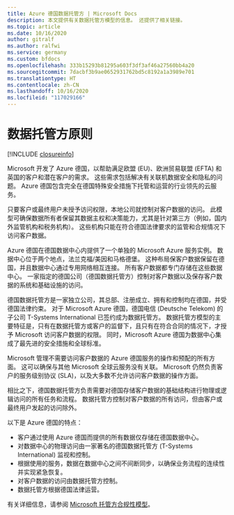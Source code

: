 ```yaml
---
title: Azure 德国数据托管方 | Microsoft Docs
description: 本文提供有关数据托管方模型的信息。 还提供了相关链接。
ms.topic: article
ms.date: 10/16/2020
author: gitralf
ms.author: ralfwi
ms.service: germany
ms.custom: bfdocs
ms.openlocfilehash: 333b15293b81295a603f3df3af46a27560bb4a20
ms.sourcegitcommit: 7dacbf3b9ae0652931762bd5c8192a1a3989e701
ms.translationtype: HT
ms.contentlocale: zh-CN
ms.lasthandoff: 10/16/2020
ms.locfileid: "117029166"
---
```

# <a name="data-trustee-principle"></a>数据托管方原则

[!INCLUDE [closureinfo](../../includes/germany-closure-info.md)]

Microsoft 开发了 Azure 德国，以帮助满足欧盟 (EU)、欧洲贸易联盟 (EFTA) 和英国的客户和潜在客户的需求。 这些需求包括解决有关联机数据安全和隐私的问题。 Azure 德国包含完全在德国特殊安全措施下托管和运营的行业领先的云服务。

只要客户或最终用户未授予访问权限，本地公司就控制对客户数据的访问。 此模型可确保数据所有者保留其数据主权和决策能力，尤其是针对第三方（例如，国内外监管机构和税务机构）。 这些机构只能在符合德国法律要求的监管和合规情况下访问客户数据。

Azure 德国在德国数据中心内提供了一个单独的 Microsoft Azure 服务实例。 数据中心位于两个地点，法兰克福/美因和马格德堡。 这种布局保客户数据保留在德国，并且数据中心通过专用网络相互连接。 所有客户数据都专门存储在这些数据中心。 一家指定的德国公司（德国数据托管方）控制对客户数据以及保存客户数据的系统和基础设施的访问。 

德国数据托管方是一家独立公司，其总部、注册成立、拥有和控制均在德国，并受德国法律约束。 对于 Microsoft Azure 德国，德国电信 (Deutsche Telekom) 的子公司 T-Systems International 已签约成为数据托管方。 数据托管方模型的主要特征是，只有在数据托管方或客户的监督下，且只有在符合合同的情况下，才授予 Microsoft 访问客户数据的权限。 同时，Microsoft Azure 德国为数据中心集成了最先进的安全措施和全球标准。

Microsoft 管理不需要访问客户数据的 Azure 德国服务的操作和预配的所有方面。 这可以确保与其他 Microsoft 全球云服务没有关联。 Microsoft 仍然负责客户的服务级别协议 (SLA)，以及大多数不允许访问客户数据的操作方面。

相比之下，德国数据托管方负责需要对德国存储客户数据的基础结构进行物理或逻辑访问的所有任务和流程。 数据托管方控制对客户数据的所有访问，但由客户或最终用户发起的访问除外。 

以下是 Azure 德国的特点：

* 客户通过使用 Azure 德国而提供的所有数据仅存储在德国数据中心。
* 对数据中心的物理访问由一家著名的德国数据托管方 (T-Systems International) 监视和控制。
* 根据使用的服务，数据在数据中心之间不间断同步，以确保业务流程的连续性并实现紧急恢复。
* 对客户数据的访问由数据托管方控制。
* 数据托管方根据德国法律运营。

有关详细信息，请参阅 [Microsoft 托管方合规性模型](https://gallery.technet.microsoft.com/Cloud-Germany-Compliance-4161d8df)。
